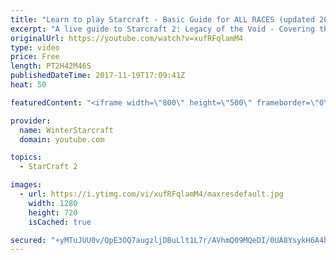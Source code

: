 ```yaml
---
title: "Learn to play Starcraft - Basic Guide for ALL RACES (updated 2017)"
excerpt: "A live guide to Starcraft 2: Legacy of the Void - Covering the basics and build orders for all of the races, and covering the important decisions to be made early in the game.  Not a step by step guide but a demonstration once you have the very basics of the units and races!"
originalUrl: https://youtube.com/watch?v=xufRFqlamM4
type: video
price: Free
length: PT2H42M46S
publishedDateTime: 2017-11-19T17:09:41Z
heat: 50

featuredContent: "<iframe width=\"800\" height=\"500\" frameborder=\"0\" src=\"https://www.youtube.com/embed/xufRFqlamM4\" allow=\"accelerometer; autoplay; encrypted-media; gyroscope; picture-in-picture\" allowfullscreen></iframe>"

provider:
  name: WinterStarcraft
  domain: youtube.com

topics:
  - StarCraft 2

images:
  - url: https://i.ytimg.com/vi/xufRFqlamM4/maxresdefault.jpg
    width: 1280
    height: 720
    isCached: true

secured: "+yMTuJUU0v/QpE3OQ7augzljDBuLlt1L7r/AVhmQ09MQeDI/0UA8YsykH6A4ht33EM+uL0BSlbEFA/uf0xmlLw4+O8IxpCfiGnYDq1t0Zau8WgVTXSs2sjG7C6KIodsIxtDPNcrNFuIeVPm3LR7O6CUk63qj9MscFk2VII6YjH6y7kAJp7Deleh1ELBLGQuX43NgwtNdB6fedKzM4nBxhMmfPiCT7IxBquKdad2s7RSVwFp8mFI4ciIWUCPHTl9Ovxs6WfZB4DwZ2Smuoy/FOmFkC5Ove4pW1FTO1+VARQEa4zcXBF/UHp/XQDoTVT+78GWPsujGIWSUFpCkRi9uPwvGxi/K6USqQx97MK68TBXspNkacYweWU/k59sUtqtD90imF0xP26gIG3Em8L0EfuPDUUwnRQ8GklCNfvQpxCtpsAa2n/iMEcYHpD/wZ5ME;0004e8Kse1TtED5d/lsTwQ=="
---
```


